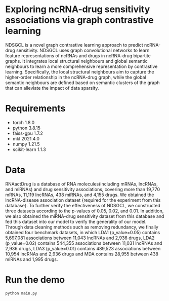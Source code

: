 # Exploring ncRNA-drug sensitivity associations via graph contrastive learning
NDSGCL is a novel graph contrastive learning approach to predict ncRNA-drug sensitivity. NDSGCL uses graph convolutional networks to learn feature representations of ncRNAs and drugs in ncRNA-drug bipartite graphs. It integrates local structural neighbours and global semantic neighbours to learn a more comprehensive representation by contrastive learning. Specifically, the local structural neighbours aim to capture the higher-order relationship in the ncRNA-drug graph, while the global semantic neighbours are defined based on semantic clusters of the graph that can alleviate the impact of data sparsity.
# Requirements
- torch 1.8.0
- python 3.8.15
- faiss-gpu 1.7.2
- mkl 2021.4.0
- numpy 1.21.5
- scikit-learn 1.1.3
# Data
RNAactDrug is a database of RNA molecules(including mRNAs, lncRNAs, and miRNAs) and drug sensitivity associations, covering more than 19,770 mRNAs, 11,119 lncRNAs, 438 miRNAs, and 4,155 drugs. We obtained the lncRNA-disease association dataset {required for the experiment from this database}. To further verify the effectiveness of NDSGCL, we constructed three datasets according to the p-values of 0.05, 0.02, and 0.01. In addition, we also obtained the miRNA-drug sensitivity dataset from this database and fed this dataset into our model to verify the generality of our model. Through data cleaning methods such as removing redundancy, we finally obtained four benchmark datasets, in which LDA1 (p_value=0.05) contains 5,697,081 associations between 11,043 lncRNAs and 2,936 drugs, LDA2 (p_value=0.02) contains 544,355 associations between 11,031 lncRNAs and 2,936 drugs, LDA3 (p_value=0.01) contains 489,523 associations between 10,954 lncRNAs and 2,936 drugs and MDA contains 28,955 between 438 miRNAs and 1,995 drugs.

# Run the demo
```
python main.py
```
